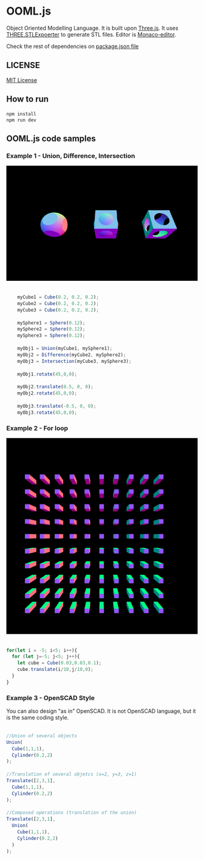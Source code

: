# OOML.js
Object Oriented Modelling Language. It is built upon [Three.js](https://threejs.org/). It uses [THREE.STLExpoerter](https://www.npmjs.com/package/three-stlexporter) to generate STL files. Editor is [Monaco-editor](https://github.com/Microsoft/monaco-editor/). 

Check the rest of dependencies on [package.json file](./package.json)

## LICENSE
[MIT License](https://opensource.org/licenses/MIT)



## How to run

    npm install
    npm run dev

## OOML.js code samples

### Example 1 - Union, Difference, Intersection

![Alt text](/images/example1.png?raw=true "Union, Difference, Intersection")

```javascript

    myCube1 = Cube(0.2, 0.2, 0.2);
    myCube2 = Cube(0.2, 0.2, 0.2);
    myCube3 = Cube(0.2, 0.2, 0.2);

    mySphere1 = Sphere(0.12);
    mySphere2 = Sphere(0.12);
    mySphere3 = Sphere(0.12);
    
    myObj1 = Union(myCube1, mySphere1);
    myObj2 = Difference(myCube2, mySphere2);
    myObj3 = Intersection(myCube3, mySphere3);
    
    myObj1.rotate(45,0,0);

    myObj2.translate(0.5, 0, 0);
    myObj2.rotate(45,0,0);

    myObj3.translate(-0.5, 0, 0);
    myObj3.rotate(45,0,0);

```
### Example 2 - For loop

![Alt text](/images/example2.png?raw=true "For loop")

```javascript

for(let i = -5; i<5; i++){
  for (let j=-5; j<5; j++){
    let cube = Cube(0.03,0.03,0.1);
    cube.translate(i/10,j/10,0);
  }
}

```

### Example 3 -  OpenSCAD Style 

You can also design "as in" OpenSCAD. It is not OpenSCAD language, but it is the same coding style.

```javascript

//Union of several objects
Union(
  Cube(1,1,1),
  Cylinder(0.2,2)  
);

//Translation of several objetcs (x=2, y=3, z=1)
Translate([2,3,1],
  Cube(1,1,1),
  Cylinder(0.2,2)  
);

//Composed operations (translation of the union)
Translate([2,3,1],
  Union(
    Cube(1,1,1),
    Cylinder(0.2,2)  
  )
);

```
